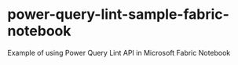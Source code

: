 # power-query-lint-sample-fabric-notebook
Example of using Power Query Lint API in Microsoft Fabric Notebook
